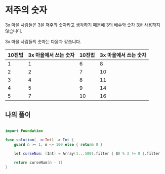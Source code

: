 저주의 숫자
=========

3x 마을 사람들은 3을 저주의 숫자라고 생각하기 때문에 3의 배수와 숫자 3을 사용하지 않습니다.   

3x 마을 사람들의 숫자는 다음과 같습니다.   

| 10진법 | 3x 마을에서 쓰는 숫자 |	10진법 |	3x 마을에서 쓰는 숫자 |
| - | - | - | - |
|1 | 1 | 6 | 8 | 
| 2 |	2 | 7 |	10 |
| 3 |	4 |	8 |	11 |
| 4 | 5 |	9 |	14 |
| 5 |	7 |	10|	16 |

## 나의 풀이 

```swift

import Foundation

func solution(_ n:Int) -> Int {
    guard n >= 1, n <= 100 else { return 0 }
    
    let curseNum: [Int] = Array(1...500).filter { $0 % 3 != 0 }.filter { !String($0).contains("3") }

    return curseNum[n - 1]
}

```

